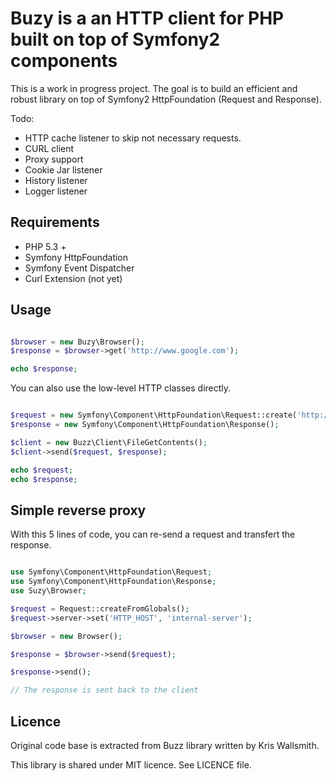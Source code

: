 Buzy is a an HTTP client for PHP built on top of Symfony2 components
====================================================================

This is a work in progress project. The goal is to build an efficient and robust
library on top of Symfony2 HttpFoundation (Request and Response).

Todo:

* HTTP cache listener to skip not necessary requests.
* CURL client
* Proxy support
* Cookie Jar listener
* History listener
* Logger listener

Requirements
------------

* PHP 5.3 +
* Symfony HttpFoundation
* Symfony Event Dispatcher
* Curl Extension (not yet)

Usage
-----

```php

$browser = new Buzy\Browser();
$response = $browser->get('http://www.google.com');

echo $response;
```

You can also use the low-level HTTP classes directly.

```php

$request = new Symfony\Component\HttpFoundation\Request::create('http://google.com', 'GET');
$response = new Symfony\Component\HttpFoundation\Response();

$client = new Buzz\Client\FileGetContents();
$client->send($request, $response);

echo $request;
echo $response;
```

Simple reverse proxy
--------------------

With this 5 lines of code, you can re-send a request and transfert the response.

```php

use Symfony\Component\HttpFoundation\Request;
use Symfony\Component\HttpFoundation\Response;
use Suzy\Browser;

$request = Request::createFromGlobals();
$request->server->set('HTTP_HOST', 'internal-server');

$browser = new Browser();

$response = $browser->send($request);

$response->send();

// The response is sent back to the client
```

Licence
-------

Original code base is extracted from Buzz library written by Kris Wallsmith.

This library is shared under MIT licence. See LICENCE file.
